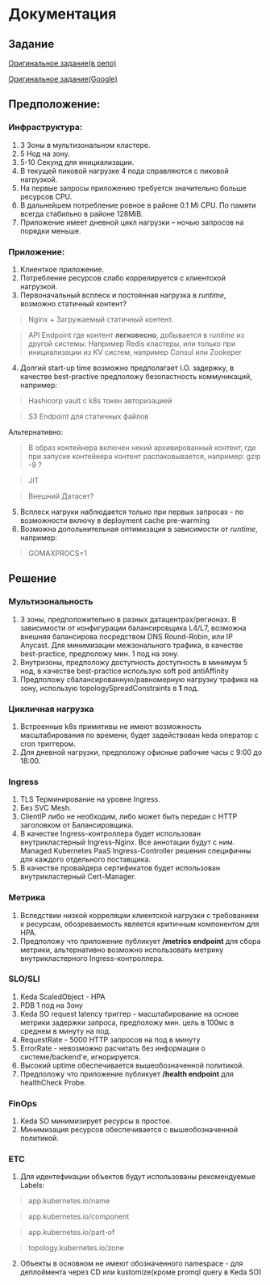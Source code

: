 # Документация
## Задание
[Оригинальное задание(в репо)](docs/test.md)

[Оригинальное задание(Google)](https://docs.google.com/document/d/1Zl7Fj3HgLqc8Ecs_-W209S9UrpIbkji1_rgU9oK3jVU/)

## Предположение:
### Инфраструктура:
1. 3 Зоны в мультизональном кластере.
2. 5 Нод на зону.
3. 5-10 Секунд для инициализации.
4. В текущей пиковой нагрузке 4 пода справляются с пиковой нагрузкой.
5. На первые запросы приложению требуется значительно больше ресурсов CPU.
6. В дальнейшем потребление ровное в районе 0.1 Mi CPU. По памяти всегда стабильно в районе 128MiB.
7. Приложение имеет дневной цикл нагрузки – ночью запросов на порядки меньше.
### Приложение:
1. Клиенткое приложение.
2. Потребление ресурсов слабо коррелируется с клиентской нагрузкой.
3. Первоначальный всплеск и постоянная нагрузка в *runtime*, возможно статичный контент?

> Nginx + Загружаемый статичный контент.

> API Endpoint где контент **легковесно**, добывается в *runtime* из другой системы. Например Redis кластеры, или только при инициализации из KV систем, например Consul или Zookeper

4. Долгий start-up time возможно предполагает I.O. задержку, в качестве best-practive предположу безопастность коммуникаций, например:

> Hashicorp vault с k8s токен авторизацией

> S3 Endpoint для статичных файлов

Альтернативно:
> В образ контейнера включен некий архивированный контент, где при запуске контейнера контент распаковывается, например: gzip -9 ?

> JIT

> Внешний Датасет?

5. Всплеск нагруки наблюдается только при первых запросах - по возможности включу в deployment cache pre-warming
6. Возможна допольнительная оптимизация в зависимости от *runtime*, например:
> GOMAXPROCS=1

## Решение

### Мультизональность
1. 3 зоны, предположительно в разных датацентрах/регионах.
В зависимости от конфигурации балансировщика L4/L7, возможна внешняя балансирова посредством DNS Round-Robin, или IP Anycast. Для минимизации межзонального трафика, в качестве best-practice, предположу мин. 1 под на зону.
2. Внутризоны, предположу доступность доступность в минимум 5 нод, в качестве best-practice использую soft pod antiAffinity
3. Предположу сбалансированную/равномерную нагрузку трафика на зону, использую topologySpreadConstraints в **1** под.

### Цикличная нагрузка
1. Встроенные k8s примитивы не имеют возможность масштабирования по времени, будет задействован keda оператор с cron триггером.
2. Для дневной нагрузки, предположу офисные рабочие часы с 9:00 до 18:00.


### Ingress
1. TLS Терминирование на уровне Ingress.
2. Без SVC Mesh.
3. ClientIP либо не необходим, либо может быть передан с HTTP заголовком от Балансировщика.
4. В качестве Ingress-контроллера будет использован внутрикластерный Ingress-Nginx. Все аннотации будут с ним. Managed Kubernetes PaaS Ingress-Controller решения специфичны для каждого отдельного поставщика.
5. В качестве провайдера сертификатов будет использован внутрикластерный Cert-Manager.

### Метрика
1. Вследствии низкой корреляции клиентской нагрузки с требованием к ресурсам, обозреваемость является критичным компонентом для HPA.
2. Предположу что приложение публикует **/metrics endpoint** для сбора метрики, альтернативно возможно использовать метрику внутрикластерного Ingress-контроллера.

### SLO/SLI
1. Keda ScaledObject - HPA
2. PDB 1 под на Зону
3. Keda SO request latency триггер - масштабирование на основе метрики задержки запроса, предположу мин. цель в 100мс в среднем в минуту на под.
4. RequestRate - 5000 HTTP запросов на под в минуту
5. ErrorRate - невозможно расчитать без информации о системе/backend'е, игнорируется.
6. Высокий uptime обеспечивается вышеобозначенной политикой.
7. Предположу что приложение публикует **/health endpoint** для healthCheck Probe.

### FinOps
1. Keda SO минимизирует ресурсы в простое.
2. Минимизация ресурсов обеспечивается с вышеобозначенной политикой.

### ETC
1. Для идентефикации объектов будут использованы рекомендуемые Labels:
> app.kubernetes.io/name

> app.kubernetes.io/component

> app.kubernetes.io/part-of

> topology.kubernetes.io/zone

2. Объекты в основном не имеют обозначенного namespace - для деплоймента через CD или kustomize(кроме promql query в Keda SO)